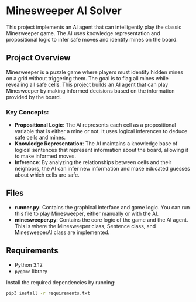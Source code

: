 # Minesweeper AI Solver

This project implements an AI agent that can intelligently play the classic Minesweeper game. The AI uses knowledge representation and propositional logic to infer safe moves and identify mines on the board.

## Project Overview

Minesweeper is a puzzle game where players must identify hidden mines on a grid without triggering them. The goal is to flag all mines while revealing all safe cells. This project builds an AI agent that can play Minesweeper by making informed decisions based on the information provided by the board.

### Key Concepts:
- **Propositional Logic**: The AI represents each cell as a propositional variable that is either a mine or not. It uses logical inferences to deduce safe cells and mines.
- **Knowledge Representation**: The AI maintains a knowledge base of logical sentences that represent information about the board, allowing it to make informed moves.
- **Inference**: By analyzing the relationships between cells and their neighbors, the AI can infer new information and make educated guesses about which cells are safe.

## Files

- **runner.py**: Contains the graphical interface and game logic. You can run this file to play Minesweeper, either manually or with the AI.
- **minesweeper.py**: Contains the core logic of the game and the AI agent. This is where the Minesweeper class, Sentence class, and MinesweeperAI class are implemented.

## Requirements

- Python 3.12
- `pygame` library

Install the required dependencies by running:
```bash
pip3 install -r requirements.txt
